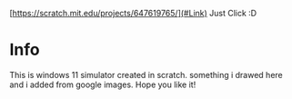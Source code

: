 [https://scratch.mit.edu/projects/647619765/](#Link)
Just Click :D
# Info
This is windows 11 simulator created in scratch. something i drawed here and i added from google images. Hope you like it!
